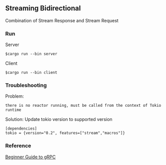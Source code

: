 ## Streaming Bidirectional
Combination of Stream Response and Stream Request
### Run
Server
```
$cargo run --bin server
```
Client
```
$cargo run --bin client
```
### Troubleshooting
Problem:
```
there is no reactor running, must be called from the context of Tokio runtime
```
Solution: Update tokio version to supported version
```
[dependencies]
tokio = {version="0.2", features=["stream","macros"]}
```

### Reference
[Beginner Guide to gRPC](https://dev.to/anshulgoyal15/a-beginners-guide-to-grpc-with-rust-3c7o)
